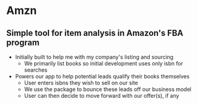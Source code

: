 # Amzn

## Simple tool for item analysis in Amazon's FBA program
* Initially built to help me with my company's listing and sourcing
    * We primarily list books so initial development uses only isbn for searches
* Powers our app to help potential leads qualify their books themselves
    * User enters isbns they wish to sell on our site
    * We use the package to bounce these leads off our business model
    * User can then decide to move forward with our offer(s), if any
